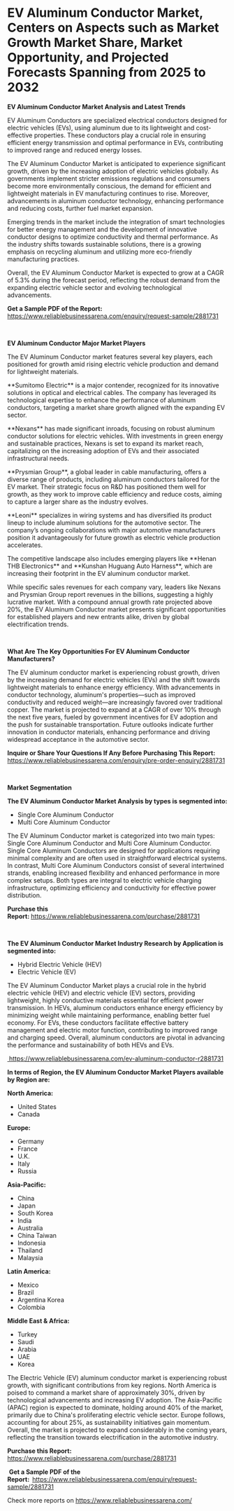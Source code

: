 <p><h1>EV Aluminum Conductor Market, Centers on Aspects such as Market Growth Market Share, Market Opportunity, and Projected Forecasts Spanning from 2025 to 2032</h1></p><p><strong>EV Aluminum Conductor Market Analysis and Latest Trends</strong></p>
<p><p>EV Aluminum Conductors are specialized electrical conductors designed for electric vehicles (EVs), using aluminum due to its lightweight and cost-effective properties. These conductors play a crucial role in ensuring efficient energy transmission and optimal performance in EVs, contributing to improved range and reduced energy losses.</p><p>The EV Aluminum Conductor Market is anticipated to experience significant growth, driven by the increasing adoption of electric vehicles globally. As governments implement stricter emissions regulations and consumers become more environmentally conscious, the demand for efficient and lightweight materials in EV manufacturing continues to rise. Moreover, advancements in aluminum conductor technology, enhancing performance and reducing costs, further fuel market expansion.</p><p>Emerging trends in the market include the integration of smart technologies for better energy management and the development of innovative conductor designs to optimize conductivity and thermal performance. As the industry shifts towards sustainable solutions, there is a growing emphasis on recycling aluminum and utilizing more eco-friendly manufacturing practices.</p><p>Overall, the EV Aluminum Conductor Market is expected to grow at a CAGR of 5.3% during the forecast period, reflecting the robust demand from the expanding electric vehicle sector and evolving technological advancements.</p></p>
<p><strong>Get a Sample PDF of the Report:&nbsp;</strong> <a href="https://www.reliablebusinessarena.com/enquiry/request-sample/2881731?utm_campaign=2527&utm_medium=2&utm_source=Github&utm_content=ia&utm_term=12032025&utm_id=ev-aluminum-conductor">https://www.reliablebusinessarena.com/enquiry/request-sample/2881731</a></p>
<p>&nbsp;</p>
<p><strong>EV Aluminum Conductor Major Market Players</strong></p>
<p><p>The EV Aluminum Conductor market features several key players, each positioned for growth amid rising electric vehicle production and demand for lightweight materials. </p><p>**Sumitomo Electric** is a major contender, recognized for its innovative solutions in optical and electrical cables. The company has leveraged its technological expertise to enhance the performance of aluminum conductors, targeting a market share growth aligned with the expanding EV sector.</p><p>**Nexans** has made significant inroads, focusing on robust aluminum conductor solutions for electric vehicles. With investments in green energy and sustainable practices, Nexans is set to expand its market reach, capitalizing on the increasing adoption of EVs and their associated infrastructural needs.</p><p>**Prysmian Group**, a global leader in cable manufacturing, offers a diverse range of products, including aluminum conductors tailored for the EV market. Their strategic focus on R&D has positioned them well for growth, as they work to improve cable efficiency and reduce costs, aiming to capture a larger share as the industry evolves.</p><p>**Leoni** specializes in wiring systems and has diversified its product lineup to include aluminum solutions for the automotive sector. The company’s ongoing collaborations with major automotive manufacturers position it advantageously for future growth as electric vehicle production accelerates.</p><p>The competitive landscape also includes emerging players like **Henan THB Electronics** and **Kunshan Huguang Auto Harness**, which are increasing their footprint in the EV aluminum conductor market. </p><p>While specific sales revenues for each company vary, leaders like Nexans and Prysmian Group report revenues in the billions, suggesting a highly lucrative market. With a compound annual growth rate projected above 20%, the EV Aluminum Conductor market presents significant opportunities for established players and new entrants alike, driven by global electrification trends.</p></p>
<p>&nbsp;</p>
<p><strong>What Are The Key Opportunities For EV Aluminum Conductor Manufacturers?</strong></p>
<p><p>The EV aluminum conductor market is experiencing robust growth, driven by the increasing demand for electric vehicles (EVs) and the shift towards lightweight materials to enhance energy efficiency. With advancements in conductor technology, aluminum's properties—such as improved conductivity and reduced weight—are increasingly favored over traditional copper. The market is projected to expand at a CAGR of over 10% through the next five years, fueled by government incentives for EV adoption and the push for sustainable transportation. Future outlooks indicate further innovation in conductor materials, enhancing performance and driving widespread acceptance in the automotive sector.</p></p>
<p><strong>Inquire or Share Your Questions If Any Before Purchasing This Report:</strong> <a href="https://www.reliablebusinessarena.com/enquiry/pre-order-enquiry/2881731?utm_campaign=2527&utm_medium=2&utm_source=Github&utm_content=ia&utm_term=12032025&utm_id=ev-aluminum-conductor">https://www.reliablebusinessarena.com/enquiry/pre-order-enquiry/2881731</a></p>
<p>&nbsp;</p>
<p><strong>Market Segmentation</strong></p>
<p><strong>The EV Aluminum Conductor Market Analysis by types is segmented into:</strong></p>
<p><ul><li>Single Core Aluminum Conductor</li><li>Multi Core Aluminum Conductor</li></ul></p>
<p><p>The EV Aluminum Conductor market is categorized into two main types: Single Core Aluminum Conductor and Multi Core Aluminum Conductor. Single Core Aluminum Conductors are designed for applications requiring minimal complexity and are often used in straightforward electrical systems. In contrast, Multi Core Aluminum Conductors consist of several intertwined strands, enabling increased flexibility and enhanced performance in more complex setups. Both types are integral to electric vehicle charging infrastructure, optimizing efficiency and conductivity for effective power distribution.</p></p>
<p><strong>Purchase this Report:&nbsp;</strong><a href="https://www.reliablebusinessarena.com/purchase/2881731?utm_campaign=2527&utm_medium=2&utm_source=Github&utm_content=ia&utm_term=12032025&utm_id=ev-aluminum-conductor">https://www.reliablebusinessarena.com/purchase/2881731</a></p>
<p>&nbsp;</p>
<p><strong>The EV Aluminum Conductor Market Industry Research by Application is segmented into:</strong></p>
<p><ul><li>Hybrid Electric Vehicle (HEV)</li><li>Electric Vehicle (EV)</li></ul></p>
<p><p>The EV Aluminum Conductor Market plays a crucial role in the hybrid electric vehicle (HEV) and electric vehicle (EV) sectors, providing lightweight, highly conductive materials essential for efficient power transmission. In HEVs, aluminum conductors enhance energy efficiency by minimizing weight while maintaining performance, enabling better fuel economy. For EVs, these conductors facilitate effective battery management and electric motor function, contributing to improved range and charging speed. Overall, aluminum conductors are pivotal in advancing the performance and sustainability of both HEVs and EVs.</p></p>
<p><a href="https://www.reliablebusinessarena.com/ev-aluminum-conductor-r2881731?utm_campaign=2527&utm_medium=2&utm_source=Github&utm_content=ia&utm_term=12032025&utm_id=ev-aluminum-conductor">&nbsp;https://www.reliablebusinessarena.com/ev-aluminum-conductor-r2881731</a></p>
<p><strong>In terms of Region, the EV Aluminum Conductor Market Players available by Region are:</strong></p>
<p>
    <p> <strong> North America: </strong>
        <ul>
            <li>United States</li>
            <li>Canada</li>
        </ul>
        </p> 
    <p> <strong> Europe: </strong>
        <ul>
            <li>Germany</li>
            <li>France</li>
            <li>U.K.</li>
            <li>Italy</li>
            <li>Russia</li>
        </ul>
        </p> 
    <p> <strong> Asia-Pacific: </strong>
        <ul>
            <li>China</li>
            <li>Japan</li>
            <li>South Korea</li>
            <li>India</li>
            <li>Australia</li>
            <li>China Taiwan</li>
            <li>Indonesia</li>
            <li>Thailand</li>
            <li>Malaysia</li>
        </ul>
        </p> 
    <p> <strong> Latin America: </strong>
        <ul>
            <li>Mexico</li>
            <li>Brazil</li>
            <li>Argentina Korea</li>
            <li>Colombia</li>
        </ul>
        </p> 
    <p> <strong> Middle East & Africa: </strong>
        <ul>
            <li>Turkey</li>
            <li>Saudi</li>
            <li>Arabia</li>
            <li>UAE</li>
            <li>Korea</li>
        </ul>
    </p>
    </p>
<p><p>The Electric Vehicle (EV) aluminum conductor market is experiencing robust growth, with significant contributions from key regions. North America is poised to command a market share of approximately 30%, driven by technological advancements and increasing EV adoption. The Asia-Pacific (APAC) region is expected to dominate, holding around 40% of the market, primarily due to China's proliferating electric vehicle sector. Europe follows, accounting for about 25%, as sustainability initiatives gain momentum. Overall, the market is projected to expand considerably in the coming years, reflecting the transition towards electrification in the automotive industry.</p></p>
<p><strong>Purchase this Report: </strong><a href="https://www.reliablebusinessarena.com/purchase/2881731?utm_campaign=2527&utm_medium=2&utm_source=Github&utm_content=ia&utm_term=12032025&utm_id=ev-aluminum-conductor">https://www.reliablebusinessarena.com/purchase/2881731</a></p>
<p>&nbsp;<strong>Get a Sample PDF of the Report:&nbsp;&nbsp;</strong><a href="https://www.reliablebusinessarena.com/enquiry/request-sample/2881731?utm_campaign=2527&utm_medium=2&utm_source=Github&utm_content=ia&utm_term=12032025&utm_id=ev-aluminum-conductor">https://www.reliablebusinessarena.com/enquiry/request-sample/2881731</a></p>
<p><strong></strong></p>
<p>Check more reports on <a href="https://www.reliablebusinessarena.com/?utm_campaign=2527&utm_medium=2&utm_source=Github&utm_content=ia&utm_term=12032025&utm_id=ev-aluminum-conductor">https://www.reliablebusinessarena.com/</a></p>